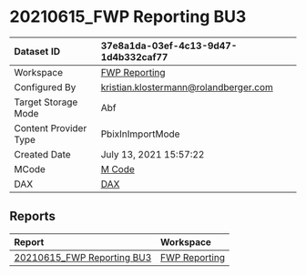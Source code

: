 



# 20210615_FWP Reporting BU3

|Dataset ID|37e8a1da-03ef-4c13-9d47-1d4b332caf77|
| :--- | :--- |
|Workspace|[FWP Reporting](../Workspaces/FWP-Reporting.md)|
|Configured By|kristian.klostermann@rolandberger.com|
|Target Storage Mode|Abf|
|Content Provider Type|PbixInImportMode|
|Created Date|July 13, 2021 15:57:22|
|MCode|[M Code](./20210615_FWP-Reporting-BU3/mcode.md)|
|DAX|[DAX](./20210615_FWP-Reporting-BU3/dax.md)|

## Reports

|Report|Workspace|
| :--- | :--- |
|[20210615_FWP Reporting BU3](../Reports/20210615_FWP-Reporting-BU3.md)|[FWP Reporting](../Workspaces/FWP-Reporting.md)|
